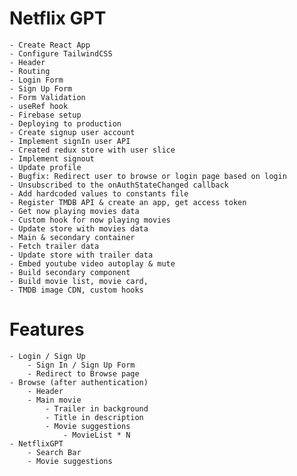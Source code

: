 # Netflix GPT
    - Create React App
    - Configure TailwindCSS
    - Header
    - Routing
    - Login Form
    - Sign Up Form
    - Form Validation
    - useRef hook
    - Firebase setup
    - Deploying to production
    - Create signup user account
    - Implement signIn user API
    - Created redux store with user slice
    - Implement signout
    - Update profile
    - Bugfix: Redirect user to browse or login page based on login
    - Unsubscribed to the onAuthStateChanged callback
    - Add hardcoded values to constants file
    - Register TMDB API & create an app, get access token
    - Get now playing movies data
    - Custom hook for now playing movies
    - Update store with movies data
    - Main & secondary container
    - Fetch trailer data
    - Update store with trailer data
    - Embed youtube video autoplay & mute
    - Build secondary component
    - Build movie list, movie card,
    - TMDB image CDN, custom hooks

# Features
    - Login / Sign Up
        - Sign In / Sign Up Form
        - Redirect to Browse page
    - Browse (after authentication)
        - Header
        - Main movie
            - Trailer in background
            - Title in description
            - Movie suggestions
                - MovieList * N
    - NetflixGPT
        - Search Bar
        - Movie suggestions